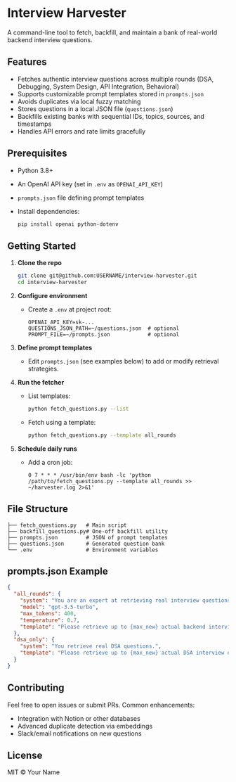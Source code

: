 # Interview Harvester

A command-line tool to fetch, backfill, and maintain a bank of real-world backend interview questions.

## Features

* Fetches authentic interview questions across multiple rounds (DSA, Debugging, System Design, API Integration, Behavioral)
* Supports customizable prompt templates stored in `prompts.json`
* Avoids duplicates via local fuzzy matching
* Stores questions in a local JSON file (`questions.json`)
* Backfills existing banks with sequential IDs, topics, sources, and timestamps
* Handles API errors and rate limits gracefully

## Prerequisites

* Python 3.8+
* An OpenAI API key (set in `.env` as `OPENAI_API_KEY`)
* `prompts.json` file defining prompt templates
* Install dependencies:

  ```bash
  pip install openai python-dotenv
  ```

## Getting Started

1. **Clone the repo**

   ```bash
   git clone git@github.com:USERNAME/interview-harvester.git
   cd interview-harvester
   ```

2. **Configure environment**

   * Create a `.env` at project root:

     ```dotenv
     OPENAI_API_KEY=sk-...
     QUESTIONS_JSON_PATH=~/questions.json  # optional
     PROMPT_FILE=~/prompts.json            # optional
     ```

3. **Define prompt templates**

   * Edit `prompts.json` (see examples below) to add or modify retrieval strategies.

4. **Run the fetcher**

   * List templates:

     ```bash
     python fetch_questions.py --list
     ```
   * Fetch using a template:

     ```bash
     python fetch_questions.py --template all_rounds
     ```

5. **Schedule daily runs**

   * Add a cron job:

     ```cron
     0 7 * * * /usr/bin/env bash -lc 'python /path/to/fetch_questions.py --template all_rounds >> ~/harvester.log 2>&1'
     ```

## File Structure

```
├── fetch_questions.py   # Main script
├── backfill_questions.py# One-off backfill utility
├── prompts.json         # JSON of prompt templates
├── questions.json       # Generated question bank
└── .env                 # Environment variables
```

## prompts.json Example

```json
{
  "all_rounds": {
    "system": "You are an expert at retrieving real interview questions for back-end roles.",
    "model": "gpt-3.5-turbo",
    "max_tokens": 400,
    "temperature": 0.7,
    "template": "Please retrieve up to {max_new} actual backend interview questions covering all rounds: {topics}. Format [Company][Stage][Source] Question text."
  },
  "dsa_only": {
    "system": "You retrieve real DSA questions.",
    "template": "Please retrieve up to {max_new} actual DSA interview questions at: {companies}. Format [Company][DSA][Source] Question text."
  }
}
```

## Contributing

Feel free to open issues or submit PRs. Common enhancements:

* Integration with Notion or other databases
* Advanced duplicate detection via embeddings
* Slack/email notifications on new questions

## License

MIT © Your Name

